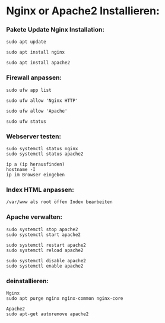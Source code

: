 # Nginx or Apache2 Installieren:

### Pakete Update Nginx Installation:

    sudo apt update
    
    sudo apt install nginx
    
    sudo apt install apache2


### Firewall anpassen: 

    sudo ufw app list
    
    sudo ufw allow 'Nginx HTTP'
    
    sudo ufw allow 'Apache'
    
    sudo ufw status

### Webserver testen:
    sudo systemctl status nginx
    sudo systemctl status apache2

    ip a (ip herausfinden)
    hostname -I
    ip im Browser eingeben

### Index HTML anpassen:
    /var/www als root öffen Index bearbeiten

### Apache verwalten:
    sudo systemctl stop apache2
    sudo systemctl start apache2

    sudo systemctl restart apache2
    sudo systemctl reload apache2

    sudo systemctl disable apache2
    sudo systemctl enable apache2

### deinstallieren:
    Nginx
    sudo apt purge nginx nginx-common nginx-core
    
    Apache2
    sudo apt-get autoremove apache2
